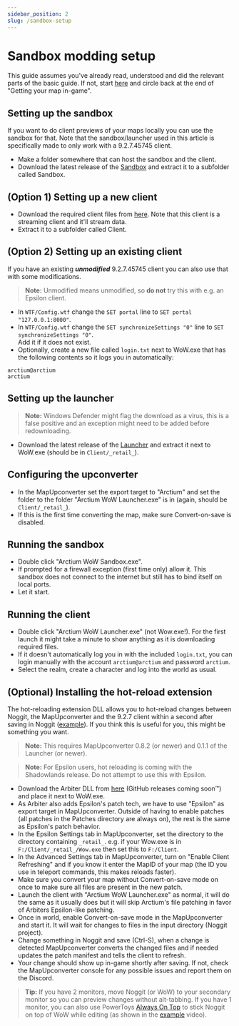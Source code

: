 ```yaml
---
sidebar_position: 2
slug: /sandbox-setup
---
```


# Sandbox modding setup
This guide assumes you've already read, understood and did the relevant parts of the basic guide. If not, start [here](/) and circle back at the end of "Getting your map in-game".

## Setting up the sandbox
If you want to do client previews of your maps locally you can use the sandbox for that. Note that the sandbox/launcher used in this article is specifically made to only work with a 9.2.7.45745 client. 

- Make a folder somewhere that can host the sandbox and the client.
- Download the latest release of the [Sandbox](https://github.com/ModernWoWTools/Sandbox/releases) and extract it to a subfolder called Sandbox.

## (Option 1) Setting up a new client
- Download the required client files from [here](https://wow.tools/pub/927Client.zip). Note that this client is a streaming client and it'll stream data.
- Extract it to a subfolder called Client.

## (Option 2) Setting up an existing client
If you have an existing **_unmodified_** 9.2.7.45745 client you can also use that with some modifications.

> **Note:** Unmodified means unmodified, so **do not** try this with e.g. an Epsilon client.

- In `WTF/Config.wtf` change the `SET portal` line to `SET portal "127.0.0.1:8000"`.
- In `WTF/Config.wtf` change the `SET synchronizeSettings "0"` line to `SET synchronizeSettings "0"`.  
Add it if it does not exist.
- Optionally, create a new file called `login.txt` next to WoW.exe that has the following contents so it logs you in automatically:
```
arctium@arctium
arctium
```
## Setting up the launcher
> **Note:** Windows Defender might flag the download as a virus, this is a false positive and an exception might need to be added before redownloading.   
- Download the latest release of the [Launcher](https://github.com/ModernWoWTools/Launcher/releases) and extract it next to WoW.exe (should be in `Client/_retail_`).

## Configuring the upconverter
- In the MapUpconverter set the export target to "Arctium" and set the folder to the folder "Arctium WoW Launcher.exe" is in (again, should be `Client/_retail_`).
- If this is the first time converting the map, make sure Convert-on-save is disabled.

## Running the sandbox
- Double click "Arctium WoW Sandbox.exe".
- If prompted for a firewall exception (first time only) allow it. This sandbox does not connect to the internet but still has to bind itself on local ports. 
- Let it start.

## Running the client
- Double click "Arctium WoW Launcher.exe" (not Wow.exe!). For the first launch it might take a minute to show anything as it is downloading required files.
- If it doesn't automatically log you in with the included `login.txt`, you can login manually with the account `arctium@arctium` and password `arctium`.
- Select the realm, create a character and log into the world as usual.

## (Optional) Installing the hot-reload extension
The hot-reloading extension DLL allows you to hot-reload changes between Noggit, the MapUpconverter and the 9.2.7 client within a second after saving in Noggit ([example](https://marlam.in/u/Wow_YbGssG0xpd.mp4)). If you think this is useful for you, this might be something you want.

> **Note:** This requires MapUpconverter 0.8.2 (or newer) and 0.1.1 of the Launcher (or newer). 
 
> **Note:** For Epsilon users, hot reloading is coming with the Shadowlands release. Do not attempt to use this with Epsilon. 

- Download the Arbiter DLL from [here](https://marlam.in/u/arbiterdll.dll) (GitHub releases coming soon™) and place it next to WoW.exe.
- As Arbiter also adds Epsilon's patch tech, we have to use "Epsilon" as export target in MapUpconverter. Outside of having to enable patches (all patches in the Patches directory are always on), the rest is the same as Epsilon's patch behavior.
- In the Epsilon Settings tab in MapUpconverter, set the directory to the directory containing `_retail_`. e.g. if your Wow.exe is in `F:/Client/_retail_/Wow.exe` then set this to `F:/Client`.
- In the Advanced Settings tab in MapUpconverter, turn on "Enable Client Refreshing" and if you know it enter the MapID of your map (the ID you use in teleport commands, this makes reloads faster).
- Make sure you convert your map without Convert-on-save mode on once to make sure all files are present in the new patch.
- Launch the client with "Arctium WoW Launcher.exe" as normal, it will do the same as it usually does but it will skip Arctium's file patching in favor of Arbiters Epsilon-like patching.
- Once in world, enable Convert-on-save mode in the MapUpconverter and start it. It will wait for changes to files in the input directory (Noggit project).
- Change something in Noggit and save (Ctrl-S), when a change is detected MapUpconverter converts the changed files and if needed updates the patch manifest and tells the client to refresh.
- Your change should show up in-game shortly after saving. If not, check the MapUpconverter console for any possible issues and report them on the Discord.

> **Tip:** If you have 2 monitors, move Noggit (or WoW) to your secondary monitor so you can preview changes without alt-tabbing. If you have 1 monitor, you can also use PowerToys [Always On Top](https://learn.microsoft.com/en-us/windows/powertoys/always-on-top#install-powertoys) to stick Noggit on top of WoW while editing (as shown in the [example](https://marlam.in/u/Wow_YbGssG0xpd.mp4) video).